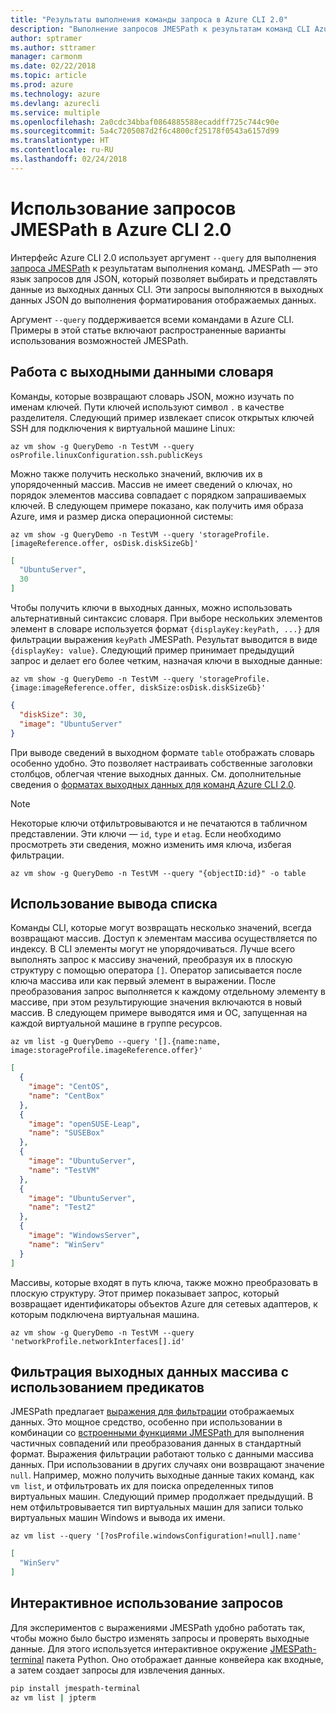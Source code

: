 ```yaml
---
title: "Результаты выполнения команды запроса в Azure CLI 2.0"
description: "Выполнение запросов JMESPath к результатам команд CLI Azure 2.0."
author: sptramer
ms.author: sttramer
manager: carmonm
ms.date: 02/22/2018
ms.topic: article
ms.prod: azure
ms.technology: azure
ms.devlang: azurecli
ms.service: multiple
ms.openlocfilehash: 2a0cdc34bbaf0864885588ecaddff725c744c90e
ms.sourcegitcommit: 5a4c7205087d2f6c4800cf25178f0543a6157d99
ms.translationtype: HT
ms.contentlocale: ru-RU
ms.lasthandoff: 02/24/2018
---
```

# <a name="use-jmespath-queries-with-azure-cli-20"></a>Использование запросов JMESPath в Azure CLI 2.0

Интерфейс Azure CLI 2.0 использует аргумент `--query` для выполнения [запроса JMESPath](http://jmespath.org) к результатам выполнения команд. JMESPath — это язык запросов для JSON, который позволяет выбирать и представлять данные из выходных данных CLI. Эти запросы выполняются в выходных данных JSON до выполнения форматирования отображаемых данных.

Аргумент `--query` поддерживается всеми командами в Azure CLI. Примеры в этой статье включают распространенные варианты использования возможностей JMESPath.

## <a name="work-with-dictionary-output"></a>Работа с выходными данными словаря

Команды, которые возвращают словарь JSON, можно изучать по именам ключей. Пути ключей используют символ `.` в качестве разделителя. Следующий пример извлекает список открытых ключей SSH для подключения к виртуальной машине Linux:

```azurecli
az vm show -g QueryDemo -n TestVM --query osProfile.linuxConfiguration.ssh.publicKeys
```

Можно также получить несколько значений, включив их в упорядоченный массив. Массив не имеет сведений о ключах, но порядок элементов массива совпадает с порядком запрашиваемых ключей. В следующем примере показано, как получить имя образа Azure, имя и размер диска операционной системы:

```azurecli
az vm show -g QueryDemo -n TestVM --query 'storageProfile.[imageReference.offer, osDisk.diskSizeGb]'
```

```json
[
  "UbuntuServer",
  30
]
```

Чтобы получить ключи в выходных данных, можно использовать альтернативный синтаксис словаря. При выборе нескольких элементов элемент в словаре используется формат `{displayKey:keyPath, ...}` для фильтрации выражения `keyPath` JMESPath. Результат выводится в виде `{displayKey: value}`. Следующий пример принимает предыдущий запрос и делает его более четким, назначая ключи в выходные данные:

```azurecli
az vm show -g QueryDemo -n TestVM --query 'storageProfile.{image:imageReference.offer, diskSize:osDisk.diskSizeGb}'
```

```json
{
  "diskSize": 30,
  "image": "UbuntuServer"
}
```

При выводе сведений в выходном формате `table` отображать словарь особенно удобно. Это позволяет настраивать собственные заголовки столбцов, облегчая чтение выходных данных. См. дополнительные сведения о [форматах выходных данных для команд Azure CLI 2.0](/cli/azure/format-output-azure-cli).

> [!NOTE]
> Некоторые ключи отфильтровываются и не печатаются в табличном представлении. Эти ключи — `id`, `type` и `etag`. Если необходимо просмотреть эти сведения, можно изменить имя ключа, избегая фильтрации.
>
> ```azurecli
> az vm show -g QueryDemo -n TestVM --query "{objectID:id}" -o table
> ```

## <a name="work-with-list-output"></a>Использование вывода списка

Команды CLI, которые могут возвращать несколько значений, всегда возвращают массив. Доступ к элементам массива осуществляется по индексу. В CLI элементы могут не упорядочиваться. Лучше всего выполнять запрос к массиву значений, преобразуя их в плоскую структуру с помощью оператора `[]`. Оператор записывается после ключа массива или как первый элемент в выражении. После преобразования запрос выполняется к каждому отдельному элементу в массиве, при этом результирующие значения включаются в новый массив. В следующем примере выводятся имя и ОС, запущенная на каждой виртуальной машине в группе ресурсов. 

```azurecli
az vm list -g QueryDemo --query '[].{name:name, image:storageProfile.imageReference.offer}'
```

```json
[
  {
    "image": "CentOS",
    "name": "CentBox"
  },
  {
    "image": "openSUSE-Leap",
    "name": "SUSEBox"
  },
  {
    "image": "UbuntuServer",
    "name": "TestVM"
  },
  {
    "image": "UbuntuServer",
    "name": "Test2"
  },
  {
    "image": "WindowsServer",
    "name": "WinServ"
  }
]
```

Массивы, которые входят в путь ключа, также можно преобразовать в плоскую структуру. Этот пример показывает запрос, который возвращает идентификаторы объектов Azure для сетевых адаптеров, к которым подключена виртуальная машина.

```azurecli
az vm show -g QueryDemo -n TestVM --query 'networkProfile.networkInterfaces[].id'
```

## <a name="filter-array-output-with-predicates"></a>Фильтрация выходных данных массива с использованием предикатов

JMESPath предлагает [выражения для фильтрации](http://jmespath.org/specification.html#filterexpressions) отображаемых данных. Это мощное средство, особенно при использовании в комбинации со [встроенными функциями JMESPath ](http://jmespath.org/specification.html#built-in-functions) для выполнения частичных совпадений или преобразования данных в стандартный формат. Выражения фильтрации работают только с данными массива данных. При использовании в других случаях они возвращают значение `null`. Например, можно получить выходные данные таких команд, как `vm list`, и отфильтровать их для поиска определенных типов виртуальных машин. Следующий пример продолжает предыдущий. В нем отфильтровывается тип виртуальных машин для записи только виртуальных машин Windows и вывода их имени.

```azurecli
az vm list --query '[?osProfile.windowsConfiguration!=null].name'
```

```json
[
  "WinServ"
]
```

## <a name="experiment-with-queries-interactively"></a>Интерактивное использование запросов

Для экспериментов с выражениями JMESPath удобно работать так, чтобы можно было быстро изменять запросы и проверять выходные данные. Для этого используется интерактивное окружение [JMESPath-terminal](https://github.com/jmespath/jmespath.terminal) пакета Python. Оно отображает данные конвейера как входные, а затем создает запросы для извлечения данных.

```bash
pip install jmespath-terminal
az vm list | jpterm
```
